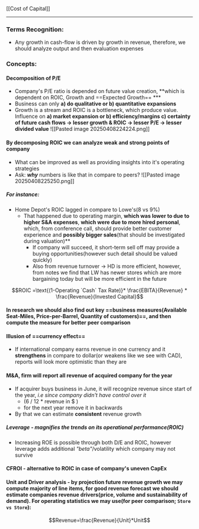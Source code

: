 [[Cost of Capital]]
***
### Terms Recognition:

- Any growth in cash-flow is driven by growth in revenue, therefore, we should analyze output and then evaluation expenses

### Concepts:

#### Decomposition of P/E 
- Company's P/E ratio is depended on future value creation, **which is dependent on ROIC, Growth and ==Expected Growth== ***
- Business can only **a) do qualitative or b) quantitative expansions**
- Growth is a stream and ROIC is a bottleneck, which produce value. Influence on **a) market expansion or b) efficiency/margins c) certainty of future cash flows -> lesser growth & ROIC -> lesser P/E -> lesser divided value** 
![[Pasted image 20250408224224.png]]


#### By decomposing ROIC we can analyze weak and strong points of company
- What can be improved as well as providing insights into it's operating strategies
- Ask: ***why*** numbers is like that in compare to peers?
![[Pasted image 20250408225250.png]]

##### For instance: 
- Home Depot's ROIC lagged in compare to Lowe's(8 vs 9%)
	- That happened due to operating margin, **which was lower to due to higher S&A expenses**, **which were due to more hired personal**, which, from conference call, should provide better customer experience and **possibly bigger sales**(that should be investigated during valuation)**
		- If company will succeed, it short-term sell off may provide a buying opportunities(however such detail should be valued quickly) 
		- Also from revenue turnover -> HD is more efficient, however, from notes we find that LW has newer stores which are more bargaining today but will be more efficient in the future


$$ROIC =\text{(1-Operating `Cash` Tax Rate)}* \frac{EBITA}{Revenue} * \frac{Revenue}{Invested Capital}$$

#### In research we should also find out key ==business measures(Available Seat-Miles, Price-per-Barrel, Quantity of customers)==, and then compute the measure for better peer comparison 


#### Illusion of ==currency effect==
- If international company earns revenue in one currency and it **strengthens** in compare to dollar(or weakens like we see with CAD), reports will look more optimistic than they are

#### M&A, firm will report all revenue of acquired company for the year 
- If acquirer buys business in June, it will recognize revenue since start of the year, *i.e since company didn't have control over it*
	- (6 / 12 * revenue in $ )
	- for the next year remove it in backwards
- By that we can estimate **consistent** revenue growth 

##### Leverage - magnifies the trends on its operational performance(ROIC)
- Increasing ROE is possible through both D/E and ROIC, however leverage adds additional *"beta"*/volatility which company may not survive 

#### CFROI - alternative to ROIC in case of company's uneven CapEx 

#### Unit and Driver analysis - by projection future revenue growth we may compute majority of line items, for good revenue forecast we should estimate companies revenue drivers(price, volume and sustainability of demand). For operating statistics we may use(for peer comparison; `Store vs Store`):
$$Revenue=\frac{Revenue}{Unit}*Unit$$  
